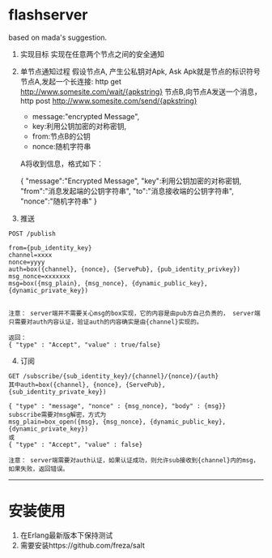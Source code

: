 flashserver
===========

based on mada's suggestion.


1. 实现目标
   实现在任意两个节点之间的安全通知

2. 单节点通知过程
   假设节点A, 产生公私钥对Apk, Ask
   Apk就是节点的标识符号
   节点A,发起一个长连接: http get http://www.somesite.com/wait/{apkstring}
   节点B,向节点A发送一个消息， http post http://www.somesite.com/send/{apkstring}

   * message:"encrypted Message",
   * key:利用公钥加密的对称密钥,
   * from:节点B的公钥
   * nonce:随机字符串

   A将收到信息，格式如下：

    {
        "message":"Encrypted Message",
        "key":利用公钥加密的对称密钥,
        "from":"消息发起端的公钥字符串",
        "to":"消息接收端的公钥字符串",
        "nonce":"随机字符串"
    }


3. 推送
```
POST /publish

from={pub_identity_key}
channel=xxxx
nonce=yyyy
auth=box({channel}, {nonce}, {ServePub}, {pub_identity_privkey})
msg_nonce=xxxxxxx
msg=box({msg_plain}, {msg_nonce}, {dynamic_public_key}, {dynamic_private_key})


注意： server端并不需要关心msg的box实现，它的内容是由pub方自己负责的， server端只需要对auth内容认证，验证auth的内容确实是由{channel}实现的。

返回：
{ "type" : "Accept", "value" : true/false}
```

4. 订阅
```
GET /subscribe/{sub_identity_key}/{channel}/{nonce}/{auth}
其中auth=box({channel}, {nonce}, {ServePub}, {sub_identity_private_key})

{ "type" : "message", "nonce" : {msg_nonce}, "body" : {msg}}
subscribe需要对msg解密，方式为
msg_plain=box_open({msg}, {msg_nonce}, {dynamic_public_key}, {dynamic_private_key})
或
{ "type" : "Accept", "value" : false}

注意： server端需要对auth认证，如果认证成功，则允许sub接收到{channel}内的msg，如果失败，返回错误。
```

-------------------------------------------------------------------------

安装使用
========
1. 在Erlang最新版本下保持测试
2. 需要安装https://github.com/freza/salt

